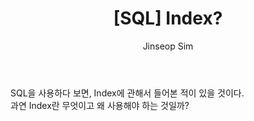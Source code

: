 ﻿---
layout: post
title: "[SQL] Index?"
categories: SQL
tags: [mysql]
author:
  - Jinseop Sim
---
SQL을 사용하다 보면, Index에 관해서 들어본 적이 있을 것이다.  
과연 Index란 무엇이고 왜 사용해야 하는 것일까?  

